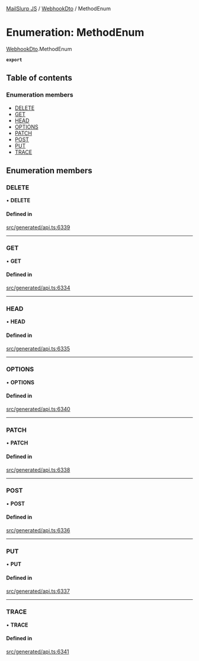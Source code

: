 [MailSlurp JS](../README.md) / [WebhookDto](../modules/WebhookDto.md) / MethodEnum

# Enumeration: MethodEnum

[WebhookDto](../modules/WebhookDto.md).MethodEnum

**`export`**

## Table of contents

### Enumeration members

- [DELETE](WebhookDto.MethodEnum.md#delete)
- [GET](WebhookDto.MethodEnum.md#get)
- [HEAD](WebhookDto.MethodEnum.md#head)
- [OPTIONS](WebhookDto.MethodEnum.md#options)
- [PATCH](WebhookDto.MethodEnum.md#patch)
- [POST](WebhookDto.MethodEnum.md#post)
- [PUT](WebhookDto.MethodEnum.md#put)
- [TRACE](WebhookDto.MethodEnum.md#trace)

## Enumeration members

### DELETE

• **DELETE**

#### Defined in

[src/generated/api.ts:6339](https://github.com/mailslurp/mailslurp-client/blob/6bcf839/src/generated/api.ts#L6339)

___

### GET

• **GET**

#### Defined in

[src/generated/api.ts:6334](https://github.com/mailslurp/mailslurp-client/blob/6bcf839/src/generated/api.ts#L6334)

___

### HEAD

• **HEAD**

#### Defined in

[src/generated/api.ts:6335](https://github.com/mailslurp/mailslurp-client/blob/6bcf839/src/generated/api.ts#L6335)

___

### OPTIONS

• **OPTIONS**

#### Defined in

[src/generated/api.ts:6340](https://github.com/mailslurp/mailslurp-client/blob/6bcf839/src/generated/api.ts#L6340)

___

### PATCH

• **PATCH**

#### Defined in

[src/generated/api.ts:6338](https://github.com/mailslurp/mailslurp-client/blob/6bcf839/src/generated/api.ts#L6338)

___

### POST

• **POST**

#### Defined in

[src/generated/api.ts:6336](https://github.com/mailslurp/mailslurp-client/blob/6bcf839/src/generated/api.ts#L6336)

___

### PUT

• **PUT**

#### Defined in

[src/generated/api.ts:6337](https://github.com/mailslurp/mailslurp-client/blob/6bcf839/src/generated/api.ts#L6337)

___

### TRACE

• **TRACE**

#### Defined in

[src/generated/api.ts:6341](https://github.com/mailslurp/mailslurp-client/blob/6bcf839/src/generated/api.ts#L6341)
